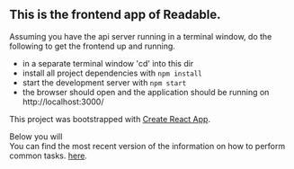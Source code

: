 ## This is the frontend app of Readable.

Assuming you have the api server running in a terminal window, do the following to get the frontend up and running.
* in a separate terminal window 'cd' into this dir
* install all project dependencies with `npm install`
* start the development server with `npm start`
* the browser should open and the application should be running on http://localhost:3000/


This project was bootstrapped with [Create React App](https://github.com/facebookincubator/create-react-app).

Below you will <br>
You can find the most recent version of the information on how to perform common tasks. [here](https://github.com/facebookincubator/create-react-app/blob/master/packages/react-scripts/template/README.md).
